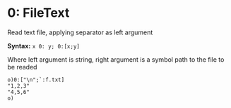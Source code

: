 # 0: FileText

Read text file, applying separator as left argument

**Syntax:** ```x 0: y; 0:[x;y]```

Where left argument is string, right argument is a symbol path to the file to be readed

```o
o)0:["\n";`:f.txt]
"1,2,3"
"4,5,6"
o)
```
